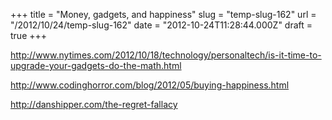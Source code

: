 +++
title = "Money, gadgets, and happiness"
slug = "temp-slug-162"
url = "/2012/10/24/temp-slug-162"
date = "2012-10-24T11:28:44.000Z"
draft = true
+++

http://www.nytimes.com/2012/10/18/technology/personaltech/is-it-time-to-upgrade-your-gadgets-do-the-math.html

http://www.codinghorror.com/blog/2012/05/buying-happiness.html

http://danshipper.com/the-regret-fallacy